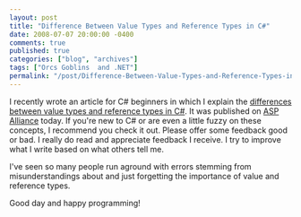 ```yaml
---
layout: post
title: "Difference Between Value Types and Reference Types in C#"
date: 2008-07-07 20:00:00 -0400
comments: true
published: true
categories: ["blog", "archives"]
tags: ["Orcs Goblins  and .NET"]
permalink: "/post/Difference-Between-Value-Types-and-Reference-Types-in-C"
---
```

<!-- more -->

<p>I recently wrote an article for C# beginners in which I explain the <a href="http://aspalliance.com/1682_What_to_Know_About_Value_Types_and_Reference_Types_in_C" target="_blank">differences between value types and reference types in C#</a>. It was published on <a href="http://aspalliance.com/" target="_blank">ASP Alliance</a> today. If you're new to C# or are even a little fuzzy on these concepts, I recommend you check it out. Please offer some feedback good or bad. I really do read and appreciate feedback I receive. I try to improve what I write based on what others tell me.</p>
<p>I've seen so many people run aground with errors stemming from misunderstandings about and just forgetting the importance of value and reference types.</p>
<p>Good day and happy programming!</p>

